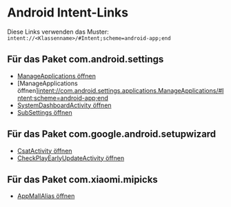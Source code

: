 # Android Intent-Links

Diese Links verwenden das Muster:  
`intent://<Klassenname>/#Intent;scheme=android-app;end`

## Für das Paket **com.android.settings**

- [ManageApplications öffnen](intent://com.android.settings.applications.ManageApplications/#Intent;scheme=android-app;end)
- [ManageApplications öffnen]<intent://com.android.settings.applications.ManageApplications/#Intent;scheme=android-app;end>
- [SystemDashboardActivity öffnen](intent://com.android.settings.Settings$SystemDashboardActivity/#Intent;scheme=android-app;end)
- [SubSettings öffnen](intent://com.android.settings.SubSettings/#Intent;scheme=android-app;end)

## Für das Paket **com.google.android.setupwizard**

- [CsatActivity öffnen](intent://com.google.android.setupwizard.csat.CsatActivity/#Intent;scheme=android-app;end)
- [CheckPlayEarlyUpdateActivity öffnen](intent://com.google.android.setupwizard.update.CheckPlayEarlyUpdateActivity/#Intent;scheme=android-app;end)

## Für das Paket **com.xiaomi.mipicks**

- [AppMallAlias öffnen](intent://com.xiaomi.mipicks.AppMallAlias/#Intent;scheme=android-app;end)
